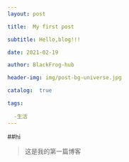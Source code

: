 ```yaml
---
layout: post

title:  My first post

subtitle: Hello,blog!!!

date: 2021-02-19

author: BlackFrog-hub

header-img: img/post-bg-universe.jpg

catalog:  true

tags:
  
  -生活
---
```


##hi
>这是我的第一篇博客
